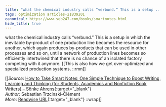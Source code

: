 ```yaml
---
title: "what the chemical industry calls “verbund.” This is a setup ..."
tags: optimization articles-21839201
canonical: https://www.seb247.com/books/smartnotes.html
hide_title: true
---
```


what the chemical industry calls “verbund.” This is a setup in which the inevitable by-product of one production line becomes the resource for another, which again produces by-products that can be used in other processes and so on, until a network of production lines becomes so efficiently intertwined that there is no chance of an isolated factory competing with it anymore.
[[This is also how we get over-optimized and specialized production systems. ::rmn]]


[[_Source_: [How to Take Smart Notes: One Simple Technique to Boost Writing, Learning and Thinking (for Students, Academics and Nonfiction Book Writers) – Sönke Ahrens](https://www.seb247.com/books/smartnotes.html){:target="_blank"}<br>
_Author_: Sebastian Trzcinski-Clément<br>
_More_: [Readwise URL](https://readwise.io/open/479137836){:target="_blank"}
::wrap]]
